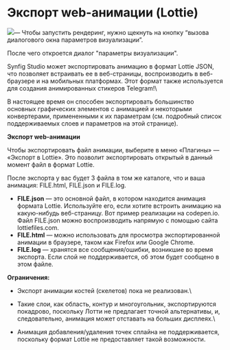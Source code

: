 # Экспорт web-анимации (Lottie)

![](https://lh7-us.googleusercontent.com/kTYwUraBI8kj83clUgg4txHVOE4VlGyw-atST0FX-Cj5l7O8rx-KkSjCknBXDK47npWARZSGnGXpZ\_hX-laSjv3nqKe93JmcShDeaC1B6mINF-qQMlezAxMKYprq8e4vvK15wNE8uh4jmXPnJe74LoU)— Чтобы запустить рендеринг, нужно щекнуть на кнопку “вызова диалогового окна параметров визуализации”.

После чего откроется диалог "параметры визуализации".

Synfig Studio может экспортировать анимацию в формат Lottie JSON, что позволяет встраивать ее в веб-страницы, воспроизводить в веб-браузере и на мобильных платформах. Этот формат также используется для создания анимированных стикеров Telegram!\


В настоящее время он способен экспортировать большинство основных графических элементов с анимацией и некоторыми конвертерами, примененными к их параметрам (см. подробный список поддерживаемых слоев и параметров на этой странице).

**Экспорт web-анимации**

Чтобы экспортировать файл анимации, выберите в меню «Плагины» — «Экспорт в Lottie». Это позволит экспортировать открытый в данный момент файл в формат Lottie.

После экспорта у вас будет 3 файла в том же каталоге, что и ваша анимация: FILE.html, FILE.json и FILE.log.

* **FILE.json** — это основной файл, в котором находится анимация формата Lottie. Используйте его, если хотите встроить анимацию на какую-нибудь веб-страницу. Вот пример реализации на codepen.io. Файл FILE.json можно воспроизводить напрямую с помощью сайта lottiefiles.com.
* **FILE.html** — можно использовать для просмотра экспортированной анимации в браузере, таком как Firefox или Google Chrome.
* **FILE.log** — хранятся все сообщения/ошибки, возникшие во время экспорта. Если слой не поддерживается, об этом будет сообщено в этом файле.

**Ограничения:**

* Экспорт анимации костей (скелетов) пока не реализован.\

* Такие слои, как область, контур и многоугольник, экспортируются покадрово, поскольку Лотти не предлагает точной альтернативы, и, следовательно, анимация может отставать на больших дисплеях.\

* Анимация добавления/удаления точек сплайна не поддерживается, поскольку формат Lottie не предоставляет такой возможности.
